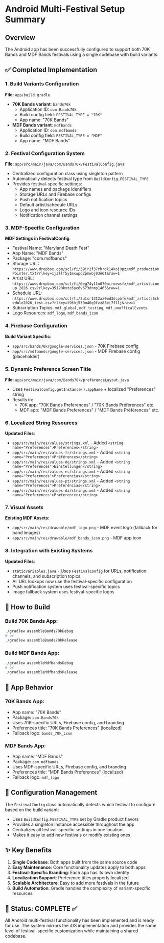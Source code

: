 # Android Multi-Festival Setup Summary

## Overview
The Android app has been successfully configured to support both 70K Bands and MDF Bands festivals using a single codebase with build variants.

## ✅ Completed Implementation

### 1. Build Variants Configuration
**File**: `app/build.gradle`
- **70K Bands variant**: `bands70k`
  - Application ID: `com.Bands70k`
  - Build config field: `FESTIVAL_TYPE = "70K"`
  - App name: "70K Bands"
- **MDF Bands variant**: `mdfbands`
  - Application ID: `com.mdfbands`
  - Build config field: `FESTIVAL_TYPE = "MDF"`
  - App name: "MDF Bands"

### 2. Festival Configuration System
**File**: `app/src/main/java/com/Bands70k/FestivalConfig.java`
- Centralized configuration class using singleton pattern
- Automatically detects festival type from `BuildConfig.FESTIVAL_TYPE`
- Provides festival-specific settings:
  - App names and package identifiers
  - Storage URLs and Firebase configs
  - Push notification topics
  - Default artist/schedule URLs
  - Logo and icon resource IDs
  - Notification channel settings

### 3. MDF-Specific Configuration
**MDF Settings in FestivalConfig**:
- Festival Name: "Maryland Death Fest"
- App Name: "MDF Bands"
- Package: "com.mdfbands"
- Storage URL: `https://www.dropbox.com/scl/fi/39jr2f37rhrdk14koj0pz/mdf_productionPointer.txt?rlkey=ij3llf5y1mxwpq2pmwbj03e6t&raw=1`
- Artist URL: `https://www.dropbox.com/scl/fi/6eg74y11n070airoewsfz/mdf_artistLineup_2026.csv?rlkey=35i20kxtc6pc6v673dnmp1465&raw=1`
- Schedule URL: `https://www.dropbox.com/scl/fi/3u1sr1312az0wd3dcpbfe/mdf_artistsSchedule2026_test.csv?rlkey=t96hj530o46q9fzz83ei7fllj&raw=1`
- Subscription Topics: `mdf_global`, `mdf_testing`, `mdf_unofficalEvents`
- Logo Resources: `mdf_logo`, `mdf_bands_icon`

### 4. Firebase Configuration
**Build Variant Specific**:
- `app/src/bands70k/google-services.json` - 70K Firebase config
- `app/src/mdfbands/google-services.json` - MDF Firebase config (placeholder)

### 5. Dynamic Preference Screen Title
**File**: `app/src/main/java/com/Bands70k/preferenceLayout.java`
- Uses `FestivalConfig.getInstance().appName` + localized "Preferences" string
- Results in:
  - 70K app: "70K Bands Preferences" / "70K Bands Préférences" etc.
  - MDF app: "MDF Bands Preferences" / "MDF Bands Préférences" etc.

### 6. Localized String Resources
**Updated Files**:
- `app/src/main/res/values/strings.xml` - Added `<string name="Preferences">Preferences</string>`
- `app/src/main/res/values-fr/strings.xml` - Added `<string name="Preferences">Préférences</string>`
- `app/src/main/res/values-de/strings.xml` - Added `<string name="Preferences">Einstellungen</string>`
- `app/src/main/res/values-es/strings.xml` - Added `<string name="Preferences">Preferencias</string>`
- `app/src/main/res/values-pt/strings.xml` - Added `<string name="Preferences">Preferências</string>`
- `app/src/main/res/values-da/strings.xml` - Added `<string name="Preferences">Præferencer</string>`

### 7. Visual Assets
**Existing MDF Assets**:
- `app/src/main/res/drawable/mdf_logo.png` - MDF event logo (fallback for band images)
- `app/src/main/res/drawable/mdf_bands_icon.png` - MDF app icon

### 8. Integration with Existing Systems
**Updated Files**:
- `staticVariables.java` - Uses `FestivalConfig` for URLs, notification channels, and subscription topics
- All URL lookups now use the festival-specific configuration
- Push notification system uses festival-specific topics
- Image fallback system uses festival-specific logos

## 🚀 How to Build

### Build 70K Bands App:
```bash
./gradlew assembleBands70kDebug
# or
./gradlew assembleBands70kRelease
```

### Build MDF Bands App:
```bash
./gradlew assembleMdfbandsDebug
# or
./gradlew assembleMdfbandsRelease
```

## 📱 App Behavior

### 70K Bands App:
- App name: "70K Bands"
- Package: `com.Bands70k`
- Uses 70K-specific URLs, Firebase config, and branding
- Preferences title: "70K Bands Preferences" (localized)
- Fallback logo: `bands_70k_icon`

### MDF Bands App:
- App name: "MDF Bands"  
- Package: `com.mdfbands`
- Uses MDF-specific URLs, Firebase config, and branding
- Preferences title: "MDF Bands Preferences" (localized)
- Fallback logo: `mdf_logo`

## 🔧 Configuration Management

The `FestivalConfig` class automatically detects which festival to configure based on the build variant:
- Uses `BuildConfig.FESTIVAL_TYPE` set by Gradle product flavors
- Provides a singleton instance accessible throughout the app
- Centralizes all festival-specific settings in one location
- Makes it easy to add new festivals or modify existing ones

## ✨ Key Benefits

1. **Single Codebase**: Both apps built from the same source code
2. **Easy Maintenance**: Core functionality updates apply to both apps
3. **Festival-Specific Branding**: Each app has its own identity
4. **Localization Support**: Preference titles properly localized
5. **Scalable Architecture**: Easy to add more festivals in the future
6. **Build Automation**: Gradle handles the complexity of variant-specific resources

## 🎯 Status: COMPLETE ✅

All Android multi-festival functionality has been implemented and is ready for use. The system mirrors the iOS implementation and provides the same level of festival-specific customization while maintaining a shared codebase.
